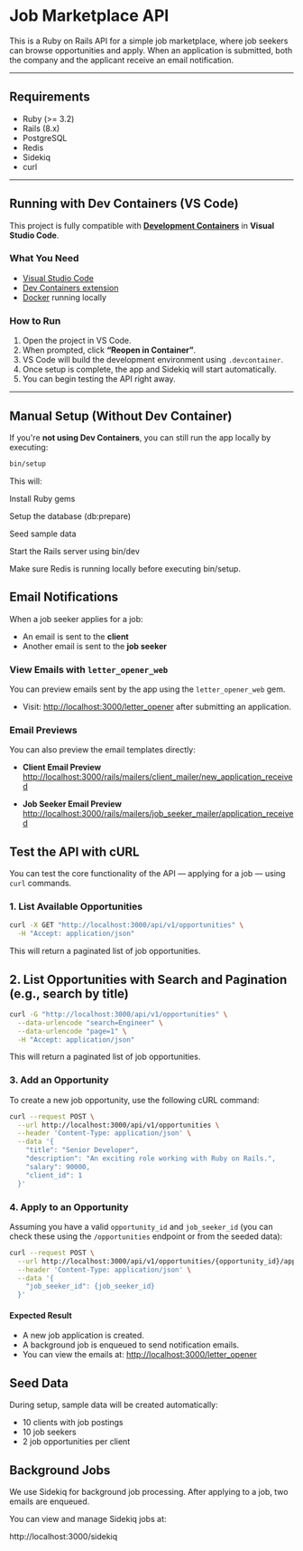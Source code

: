 # Job Marketplace API

This is a Ruby on Rails API for a simple job marketplace, where job seekers can browse opportunities and apply. When an application is submitted, both the company and the applicant receive an email notification.

---

## Requirements

- Ruby (>= 3.2)
- Rails (8.x)
- PostgreSQL
- Redis
- Sidekiq
- curl

---

## Running with Dev Containers (VS Code)

This project is fully compatible with [**Development Containers**](https://code.visualstudio.com/docs/devcontainers/containers) in **Visual Studio Code**.

### What You Need

- [Visual Studio Code](https://code.visualstudio.com/)
- [Dev Containers extension](https://marketplace.visualstudio.com/items?itemName=ms-vscode-remote.remote-containers)
- [Docker](https://www.docker.com/) running locally

### How to Run

1. Open the project in VS Code.
2. When prompted, click **“Reopen in Container”**.
3. VS Code will build the development environment using `.devcontainer`.
4. Once setup is complete, the app and Sidekiq will start automatically.
5. You can begin testing the API right away.

---

## Manual Setup (Without Dev Container)

If you're **not using Dev Containers**, you can still run the app locally by executing:

```bash
bin/setup
```

This will:

Install Ruby gems

Setup the database (db:prepare)

Seed sample data

Start the Rails server using bin/dev

Make sure Redis is running locally before executing bin/setup.

## Email Notifications

When a job seeker applies for a job:

- An email is sent to the **client**
- Another email is sent to the **job seeker**


### View Emails with `letter_opener_web`

You can preview emails sent by the app using the `letter_opener_web` gem.

- Visit: [http://localhost:3000/letter_opener](http://localhost:3000/letter_opener) after submitting an application.


### Email Previews

You can also preview the email templates directly:

- **Client Email Preview**
  [http://localhost:3000/rails/mailers/client_mailer/new_application_received](http://localhost:3000/rails/mailers/client_mailer/new_application_received)

- **Job Seeker Email Preview**
  [http://localhost:3000/rails/mailers/job_seeker_mailer/application_received](http://localhost:3000/rails/mailers/job_seeker_mailer/application_received)


## Test the API with cURL

You can test the core functionality of the API — applying for a job — using `curl` commands.

### 1. List Available Opportunities

```bash
curl -X GET "http://localhost:3000/api/v1/opportunities" \
  -H "Accept: application/json"
```

This will return a paginated list of job opportunities.

## 2. List Opportunities with Search and Pagination (e.g., search by title)

```bash
curl -G "http://localhost:3000/api/v1/opportunities" \
  --data-urlencode "search=Engineer" \
  --data-urlencode "page=1" \
  -H "Accept: application/json"
```

This will return a paginated list of job opportunities.

### 3. Add an Opportunity

To create a new job opportunity, use the following cURL command:

```bash
curl --request POST \
  --url http://localhost:3000/api/v1/opportunities \
  --header 'Content-Type: application/json' \
  --data '{
    "title": "Senior Developer",
    "description": "An exciting role working with Ruby on Rails.",
    "salary": 90000,
    "client_id": 1
  }'
```


### 4. Apply to an Opportunity

Assuming you have a valid `opportunity_id` and `job_seeker_id` (you can check these using the `/opportunities` endpoint or from the seeded data):

```bash
curl --request POST \
  --url http://localhost:3000/api/v1/opportunities/{opportunity_id}/apply \
  --header 'Content-Type: application/json' \
  --data '{
    "job_seeker_id": {job_seeker_id}
  }'
```

#### Expected Result

- A new job application is created.
- A background job is enqueued to send notification emails.
- You can view the emails at: [http://localhost:3000/letter_opener](http://localhost:3000/letter_opener)

## Seed Data

During setup, sample data will be created automatically:

- 10 clients with job postings
- 10 job seekers
- 2 job opportunities per client


## Background Jobs

We use Sidekiq for background job processing. After applying to a job, two emails are enqueued.

You can view and manage Sidekiq jobs at:

http://localhost:3000/sidekiq
